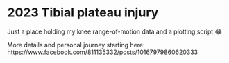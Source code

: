 # 2023 Tibial plateau injury

Just a place holding my knee range-of-motion data and a plotting script 😂

More details and personal journey starting here: https://www.facebook.com/811135332/posts/10167979860620333

